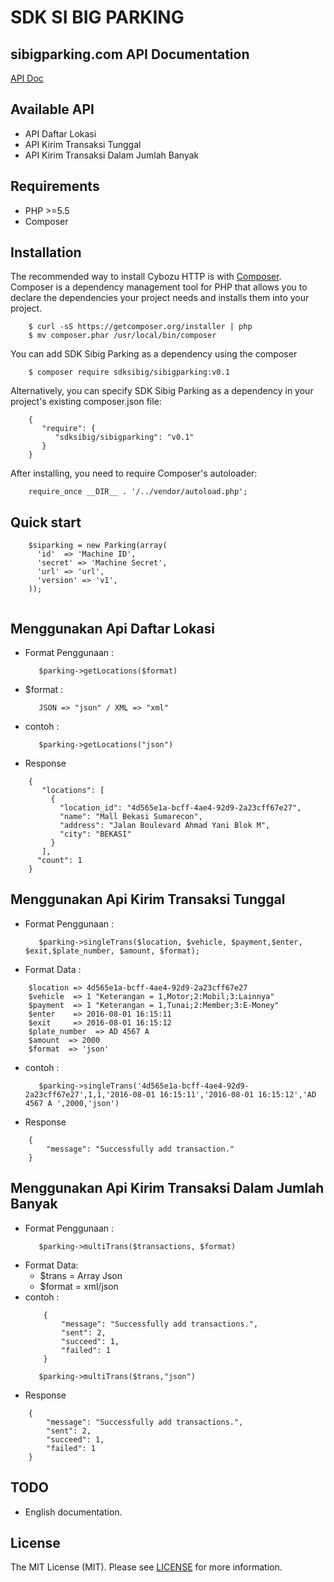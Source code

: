 SDK SI BIG PARKING
=======================

sibigparking.com API Documentation
------------

[API Doc](https://doc.sibigparking.com/)

Available API
------------

- API Daftar Lokasi
- API Kirim Transaksi Tunggal
- API Kirim Transaksi Dalam Jumlah Banyak

Requirements
------------

- PHP >=5.5
- Composer

Installation
------------

The recommended way to install Cybozu HTTP is with [Composer](https://getcomposer.org/).
Composer is a dependency management tool for PHP that allows you to declare the dependencies your project needs and installs them into your project.

```{.bash}
    $ curl -sS https://getcomposer.org/installer | php
    $ mv composer.phar /usr/local/bin/composer
```

You can add SDK Sibig Parking as a dependency using the composer

```{.bash}
    $ composer require sdksibig/sibigparking:v0.1
```

Alternatively, you can specify SDK Sibig Parking as a dependency in your project's existing composer.json file:

```{.json}
    {
       "require": {
          "sdksibig/sibigparking": "v0.1"
       }
    }
```

After installing, you need to require Composer's autoloader:

```{.php}
    require_once __DIR__ . '/../vendor/autoload.php'; 
```

Quick start
------------

```{.php}
    $siparking = new Parking(array(
      'id'  => 'Machine ID',
      'secret' => 'Machine Secret',
      'url' => 'url',
      'version' => 'v1',
    ));
    
```

Menggunakan Api Daftar Lokasi
------------
- Format Penggunaan :
    ```
       $parking->getLocations($format)
    ```
- $format :
    ```
       JSON => "json" / XML => "xml"
    ```
- contoh : 
    ```
       $parking->getLocations("json")
    ```
- Response
```{.json}
    {
       "locations": [
         {
           "location_id": "4d565e1a-bcff-4ae4-92d9-2a23cff67e27",
           "name": "Mall Bekasi Sumarecon",
           "address": "Jalan Boulevard Ahmad Yani Blok M",
           "city": "BEKASI" 
         }
       ],
      "count": 1
    }
```

Menggunakan Api Kirim Transaksi Tunggal
------------
- Format Penggunaan :
    ```
       $parking->singleTrans($location, $vehicle, $payment,$enter, $exit,$plate_number, $amount, $format);
    ```
- Format Data :
```{.bash}
    $location => 4d565e1a-bcff-4ae4-92d9-2a23cff67e27
    $vehicle  => 1 "Keterangan = 1,Motor;2:Mobil;3:Lainnya"
    $payment  => 1 "Keterangan = 1,Tunai;2:Member;3:E-Money"
    $enter    => 2016-08-01 16:15:11
    $exit     => 2016-08-01 16:15:12
    $plate_number  => AD 4567 A 
    $amount  => 2000
    $format  => 'json'
```

- contoh : 
    ```
       $parking->singleTrans('4d565e1a-bcff-4ae4-92d9-2a23cff67e27',1,1,'2016-08-01 16:15:11','2016-08-01 16:15:12','AD 4567 A ',2000,'json')
    ```
- Response
```{.json}
    {
        "message": "Successfully add transaction."
    }
```

Menggunakan Api Kirim Transaksi Dalam Jumlah Banyak
------------
- Format Penggunaan :
    ```
       $parking->multiTrans($transactions, $format)
    ```
- Format Data:
    - $trans = Array Json
    - $format = xml/json
- contoh : 
    ```{.json}
        {
            "message": "Successfully add transactions.",
            "sent": 2,
            "succeed": 1,
            "failed": 1
        }
    ```
    ```
       $parking->multiTrans($trans,"json")
    ```
- Response
```{.json}
    {
        "message": "Successfully add transactions.",
        "sent": 2,
        "succeed": 1,
        "failed": 1
    }
```

TODO
------------

- English documentation.

License
------------

The MIT License (MIT). Please see [LICENSE](LICENSE) for more information.